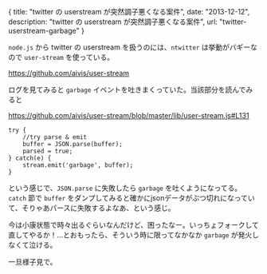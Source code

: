 {
  title: "twitter の userstream が突然調子悪くなる案件",
  date: "2013-12-12",
  description: "twitter の userstream が突然調子悪くなる案件",
  url: "twitter-userstream-garbage"
}

 `node.js` から twitter の userstream を扱うのには、`ntwitter` は挙動がバギーなので `user-stream` を使っている。

https://github.com/aivis/user-stream

ログを見てみると `garbage` イベントを吐きまくっていた。当該部分を読んでみると

https://github.com/aivis/user-stream/blob/master/lib/user-stream.js#L131

```
try {
    //try parse & emit
    buffer = JSON.parse(buffer);
    parsed = true;
} catch(e) {
    stream.emit('garbage', buffer);
}
```

という感じで、`JSON.parse` に失敗したら `garbage` を吐くようになってる。`catch` 節で `buffer` をダンプしてみると確かにjsonデータがぶつ切れになっていて、そりゃあパースに失敗するよなあ、という感じ。

今は小康状態で時々出るぐらいなんだけど、困ったなー。いっちょフォークして直してやるか！...とおもったら、そういう時に限ってなかなか `garbage` が発火しなくて泣ける。

一旦様子見で。
